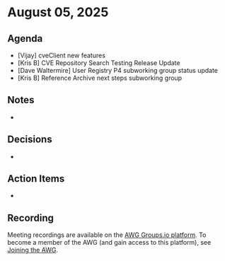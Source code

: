 # August 05, 2025

## Agenda

* [Vijay] cveClient new features
* [Kris B] CVE Repository Search Testing Release Update
* [Dave Waltermire] User Registry P4 subworking group status update
* [Kris B] Reference Archive next steps subworking group

## Notes

*

## Decisions

*

## Action Items

*

## Recording

Meeting recordings are available on the [AWG Groups.io platform](https://cve-cwe-programs.groups.io/g/AWG/files/MeetingRecordings).
To become a member of the AWG (and gain access to this platform), see [Joining the AWG](https://github.com/CVEProject/automation-working-group?tab=readme-ov-file#joining-the-awg).
